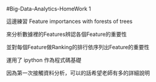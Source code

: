 #Big-Data-Analytics-HomeWork 1

這邊練習 Feature importances with forests of trees

來分析數據裡的Features辨認各個Feature的重要性

並對每個Feature做Ranking的排行依序列出Feature的重要性

運用了 ipython 作為程式碼基礎

因為第一次接觸資料分析，可以的話希望老師有多的詳細說明
